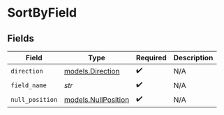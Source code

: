 # SortByField


## Fields

| Field                                            | Type                                             | Required                                         | Description                                      |
| ------------------------------------------------ | ------------------------------------------------ | ------------------------------------------------ | ------------------------------------------------ |
| `direction`                                      | [models.Direction](../models/direction.md)       | :heavy_check_mark:                               | N/A                                              |
| `field_name`                                     | *str*                                            | :heavy_check_mark:                               | N/A                                              |
| `null_position`                                  | [models.NullPosition](../models/nullposition.md) | :heavy_check_mark:                               | N/A                                              |
